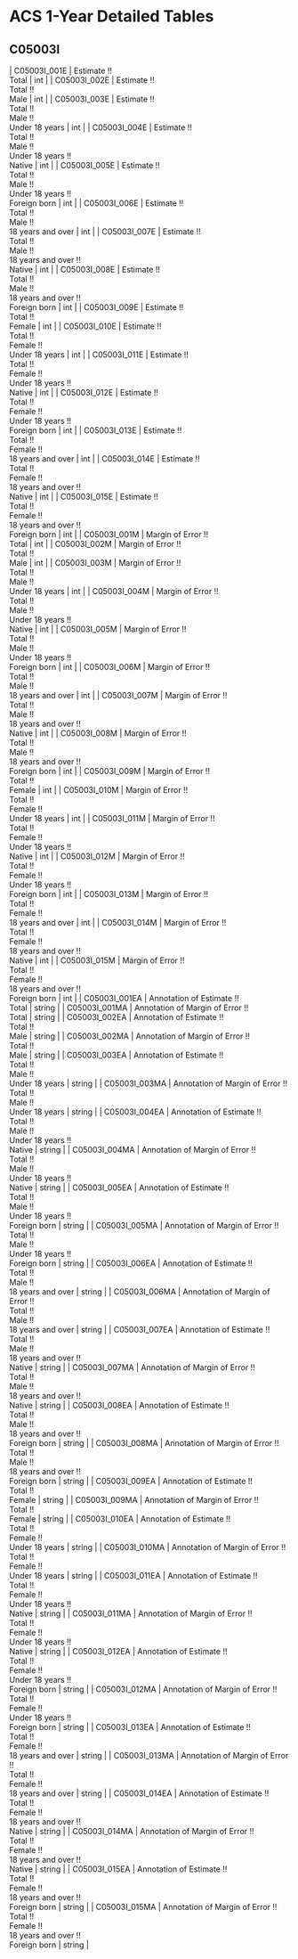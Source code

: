 # ACS 1-Year Detailed Tables

## C05003I

| C05003I_001E | Estimate !!<br>Total | int |
| C05003I_002E | Estimate !!<br>Total !!<br>Male | int |
| C05003I_003E | Estimate !!<br>Total !!<br>Male !!<br>Under 18 years | int |
| C05003I_004E | Estimate !!<br>Total !!<br>Male !!<br>Under 18 years !!<br>Native | int |
| C05003I_005E | Estimate !!<br>Total !!<br>Male !!<br>Under 18 years !!<br>Foreign born | int |
| C05003I_006E | Estimate !!<br>Total !!<br>Male !!<br>18 years and over | int |
| C05003I_007E | Estimate !!<br>Total !!<br>Male !!<br>18 years and over !!<br>Native | int |
| C05003I_008E | Estimate !!<br>Total !!<br>Male !!<br>18 years and over !!<br>Foreign born | int |
| C05003I_009E | Estimate !!<br>Total !!<br>Female | int |
| C05003I_010E | Estimate !!<br>Total !!<br>Female !!<br>Under 18 years | int |
| C05003I_011E | Estimate !!<br>Total !!<br>Female !!<br>Under 18 years !!<br>Native | int |
| C05003I_012E | Estimate !!<br>Total !!<br>Female !!<br>Under 18 years !!<br>Foreign born | int |
| C05003I_013E | Estimate !!<br>Total !!<br>Female !!<br>18 years and over | int |
| C05003I_014E | Estimate !!<br>Total !!<br>Female !!<br>18 years and over !!<br>Native | int |
| C05003I_015E | Estimate !!<br>Total !!<br>Female !!<br>18 years and over !!<br>Foreign born | int |
| C05003I_001M | Margin of Error !!<br>Total | int |
| C05003I_002M | Margin of Error !!<br>Total !!<br>Male | int |
| C05003I_003M | Margin of Error !!<br>Total !!<br>Male !!<br>Under 18 years | int |
| C05003I_004M | Margin of Error !!<br>Total !!<br>Male !!<br>Under 18 years !!<br>Native | int |
| C05003I_005M | Margin of Error !!<br>Total !!<br>Male !!<br>Under 18 years !!<br>Foreign born | int |
| C05003I_006M | Margin of Error !!<br>Total !!<br>Male !!<br>18 years and over | int |
| C05003I_007M | Margin of Error !!<br>Total !!<br>Male !!<br>18 years and over !!<br>Native | int |
| C05003I_008M | Margin of Error !!<br>Total !!<br>Male !!<br>18 years and over !!<br>Foreign born | int |
| C05003I_009M | Margin of Error !!<br>Total !!<br>Female | int |
| C05003I_010M | Margin of Error !!<br>Total !!<br>Female !!<br>Under 18 years | int |
| C05003I_011M | Margin of Error !!<br>Total !!<br>Female !!<br>Under 18 years !!<br>Native | int |
| C05003I_012M | Margin of Error !!<br>Total !!<br>Female !!<br>Under 18 years !!<br>Foreign born | int |
| C05003I_013M | Margin of Error !!<br>Total !!<br>Female !!<br>18 years and over | int |
| C05003I_014M | Margin of Error !!<br>Total !!<br>Female !!<br>18 years and over !!<br>Native | int |
| C05003I_015M | Margin of Error !!<br>Total !!<br>Female !!<br>18 years and over !!<br>Foreign born | int |
| C05003I_001EA | Annotation of Estimate !!<br>Total | string |
| C05003I_001MA | Annotation of Margin of Error !!<br>Total | string |
| C05003I_002EA | Annotation of Estimate !!<br>Total !!<br>Male | string |
| C05003I_002MA | Annotation of Margin of Error !!<br>Total !!<br>Male | string |
| C05003I_003EA | Annotation of Estimate !!<br>Total !!<br>Male !!<br>Under 18 years | string |
| C05003I_003MA | Annotation of Margin of Error !!<br>Total !!<br>Male !!<br>Under 18 years | string |
| C05003I_004EA | Annotation of Estimate !!<br>Total !!<br>Male !!<br>Under 18 years !!<br>Native | string |
| C05003I_004MA | Annotation of Margin of Error !!<br>Total !!<br>Male !!<br>Under 18 years !!<br>Native | string |
| C05003I_005EA | Annotation of Estimate !!<br>Total !!<br>Male !!<br>Under 18 years !!<br>Foreign born | string |
| C05003I_005MA | Annotation of Margin of Error !!<br>Total !!<br>Male !!<br>Under 18 years !!<br>Foreign born | string |
| C05003I_006EA | Annotation of Estimate !!<br>Total !!<br>Male !!<br>18 years and over | string |
| C05003I_006MA | Annotation of Margin of Error !!<br>Total !!<br>Male !!<br>18 years and over | string |
| C05003I_007EA | Annotation of Estimate !!<br>Total !!<br>Male !!<br>18 years and over !!<br>Native | string |
| C05003I_007MA | Annotation of Margin of Error !!<br>Total !!<br>Male !!<br>18 years and over !!<br>Native | string |
| C05003I_008EA | Annotation of Estimate !!<br>Total !!<br>Male !!<br>18 years and over !!<br>Foreign born | string |
| C05003I_008MA | Annotation of Margin of Error !!<br>Total !!<br>Male !!<br>18 years and over !!<br>Foreign born | string |
| C05003I_009EA | Annotation of Estimate !!<br>Total !!<br>Female | string |
| C05003I_009MA | Annotation of Margin of Error !!<br>Total !!<br>Female | string |
| C05003I_010EA | Annotation of Estimate !!<br>Total !!<br>Female !!<br>Under 18 years | string |
| C05003I_010MA | Annotation of Margin of Error !!<br>Total !!<br>Female !!<br>Under 18 years | string |
| C05003I_011EA | Annotation of Estimate !!<br>Total !!<br>Female !!<br>Under 18 years !!<br>Native | string |
| C05003I_011MA | Annotation of Margin of Error !!<br>Total !!<br>Female !!<br>Under 18 years !!<br>Native | string |
| C05003I_012EA | Annotation of Estimate !!<br>Total !!<br>Female !!<br>Under 18 years !!<br>Foreign born | string |
| C05003I_012MA | Annotation of Margin of Error !!<br>Total !!<br>Female !!<br>Under 18 years !!<br>Foreign born | string |
| C05003I_013EA | Annotation of Estimate !!<br>Total !!<br>Female !!<br>18 years and over | string |
| C05003I_013MA | Annotation of Margin of Error !!<br>Total !!<br>Female !!<br>18 years and over | string |
| C05003I_014EA | Annotation of Estimate !!<br>Total !!<br>Female !!<br>18 years and over !!<br>Native | string |
| C05003I_014MA | Annotation of Margin of Error !!<br>Total !!<br>Female !!<br>18 years and over !!<br>Native | string |
| C05003I_015EA | Annotation of Estimate !!<br>Total !!<br>Female !!<br>18 years and over !!<br>Foreign born | string |
| C05003I_015MA | Annotation of Margin of Error !!<br>Total !!<br>Female !!<br>18 years and over !!<br>Foreign born | string |

